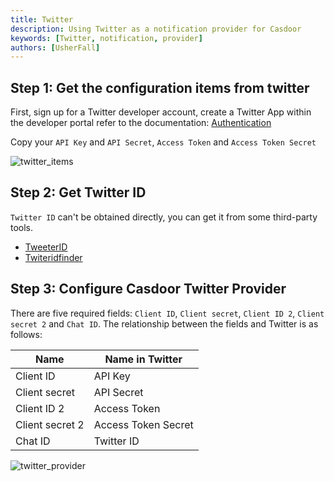 ```yaml
---
title: Twitter
description: Using Twitter as a notification provider for Casdoor
keywords: [Twitter, notification, provider]
authors: [UsherFall]
---
```


## Step 1: Get the configuration items from twitter

First, sign up for a Twitter developer account, create a Twitter App within the developer portal refer to the documentation: [Authentication](https://developer.twitter.com/en/docs/authentication/oauth-1-0a/api-key-and-secret#:~:text=The%20API%20Key%20and%20Secret,App%20requests%20are%20coming%20from.)

Copy your `API Key` and `API Secret`, `Access Token` and `Access Token Secret`

![twitter_items](/img/providers/notification/twitter_items.png)

## Step 2: Get Twitter ID

`Twitter ID` can't be obtained directly, you can get it from some third-party tools.

- [TweeterID](https://tweeterid.com/)
- [Twiteridfinder](https://twiteridfinder.com/)

## Step 3: Configure Casdoor Twitter Provider

There are five required fields: `Client ID`, `Client secret`, `Client ID 2`, `Client secret 2` and `Chat ID`. The relationship between the fields and Twitter is as follows:

| Name            | Name in Twitter     |
|-----------------|---------------------|
| Client ID       | API Key             |
| Client secret   | API Secret          |
| Client ID 2     | Access Token        |
| Client secret 2 | Access Token Secret |
| Chat ID         | Twitter ID          |

![twitter_provider](/img/providers/notification/twitter_provider.png)
